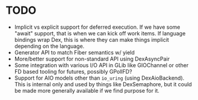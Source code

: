 # TODO

 * Implicit vs explicit support for deferred execution. If we have
   some "await" support, that is when we can kick off work items. If
   language bindings wrap Dex, this is where they can make things
   implicit depending on the language.
 * Generator API to match Fiber semantics w/ yield
 * More/better support for non-standard API using DexAsyncPair
 * Some integration with various I/O API in GLib like GIOChannel
   or other FD based tooling for futures, possibly GPollFD?
 * Support for AIO models other than `io_uring` (using DexAioBackend). This
   is internal only and used by things like DexSemaphore, but it could be made
   more generally available if we find purpose for it.

